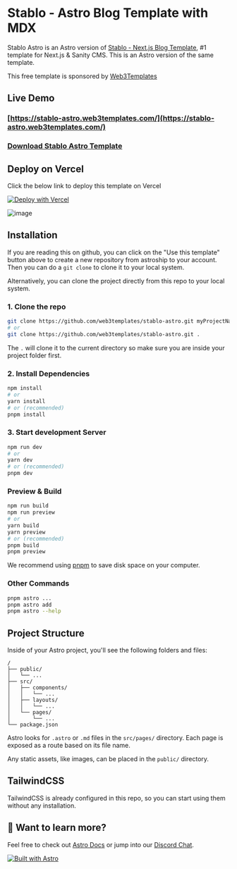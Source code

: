 # Stablo - Astro Blog Template with MDX

Stablo Astro is an Astro version of [Stablo - Next.js Blog Template](https://stablo-pro.web3templates.com/), #1 template for Next.js & Sanity CMS. This is an Astro version of the same template.

This free template is sponsored by [Web3Templates](https://web3templates.com)

## Live Demo

### [https://stablo-astro.web3templates.com/](https://stablo-astro.web3templates.com/)

### [Download Stablo Astro Template](https://web3templates.com/templates/stablo-minimal-blog-website-template)

## Deploy on Vercel

Click the below link to deploy this template on Vercel

[![Deploy with Vercel](https://vercel.com/button)](https://vercel.com/new/clone?repository-url=hhttps://github.com/web3templates/stablo-astro&project-name=stablo-astro&repository-name=stablo-astro&demo-title=Stablo%20Astro%20Blog%20Template&demo-description=Stablo%20Astro%20is%20a%20starter%20blog%20template%20for%20Astro%20built%20with%20MDX%20&%20TailwindCSS&demo-url=https%3A%2F%2Fstablo-astro.web3templates.com%2F&demo-image=https://user-images.githubusercontent.com/1884712/169838344-e32b7426-621a-45a4-aba8-afedf3377e1f.jpeg)

![image](https://user-images.githubusercontent.com/1884712/169838344-e32b7426-621a-45a4-aba8-afedf3377e1f.jpeg)

## Installation

If you are reading this on github, you can click on the "Use this template" button above to create a new repository from astroship to your account. Then you can do a `git clone` to clone it to your local system.

Alternatively, you can clone the project directly from this repo to your local system.

### 1. Clone the repo

```bash
git clone https://github.com/web3templates/stablo-astro.git myProjectName
# or
git clone https://github.com/web3templates/stablo-astro.git .
```

The `.` will clone it to the current directory so make sure you are inside your project folder first.

### 2. Install Dependencies

```bash
npm install
# or
yarn install
# or (recommended)
pnpm install
```

### 3. Start development Server

```bash
npm run dev
# or
yarn dev
# or (recommended)
pnpm dev
```

### Preview & Build

```bash
npm run build
npm run preview
# or
yarn build
yarn preview
# or (recommended)
pnpm build
pnpm preview
```

We recommend using [pnpm](https://pnpm.io/) to save disk space on your computer.

### Other Commands

```bash
pnpm astro ...
pnpm astro add
pnpm astro --help
```

## Project Structure

Inside of your Astro project, you'll see the following folders and files:

```
/
├── public/
│   └── ...
├── src/
│   ├── components/
│   │   └── ...
│   ├── layouts/
│   │   └── ...
│   └── pages/
│       └── ...
└── package.json
```

Astro looks for `.astro` or `.md` files in the `src/pages/` directory. Each page is exposed as a route based on its file name.

Any static assets, like images, can be placed in the `public/` directory.

## TailwindCSS

TailwindCSS is already configured in this repo, so you can start using them without any installation.

## 👀 Want to learn more?

Feel free to check out [Astro Docs](https://docs.astro.build) or jump into our [Discord Chat](https://web3templates.com/discord).

[![Built with Astro](https://astro.badg.es/v1/built-with-astro.svg)](https://astro.build)
